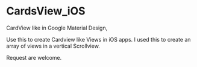 # CardsView_iOS
CardView like in Google Material Design,

Use this to create Cardview like Views in iOS apps. I used this to create an array of views in a vertical Scrollview. 

Request are welcome.
